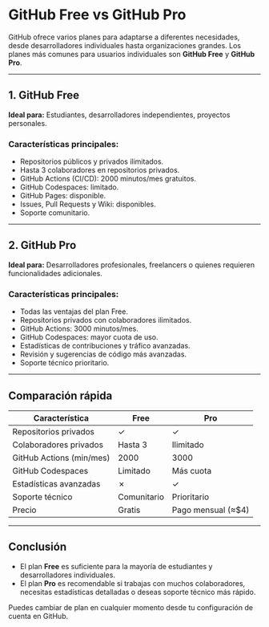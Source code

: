 # GitHub Free vs GitHub Pro

GitHub ofrece varios planes para adaptarse a diferentes necesidades, desde desarrolladores individuales hasta organizaciones grandes. Los planes más comunes para usuarios individuales son **GitHub Free** y **GitHub Pro**.

---

## 1. GitHub Free

**Ideal para:** Estudiantes, desarrolladores independientes, proyectos personales.

### Características principales:

- Repositorios públicos y privados ilimitados.
- Hasta 3 colaboradores en repositorios privados.
- GitHub Actions (CI/CD): 2000 minutos/mes gratuitos.
- GitHub Codespaces: limitado.
- GitHub Pages: disponible.
- Issues, Pull Requests y Wiki: disponibles.
- Soporte comunitario.

---

## 2. GitHub Pro

**Ideal para:** Desarrolladores profesionales, freelancers o quienes requieren funcionalidades adicionales.

### Características principales:

- Todas las ventajas del plan Free.
- Repositorios privados con colaboradores ilimitados.
- GitHub Actions: 3000 minutos/mes.
- GitHub Codespaces: mayor cuota de uso.
- Estadísticas de contribuciones y tráfico avanzadas.
- Revisión y sugerencias de código más avanzadas.
- Soporte técnico prioritario.

---

## Comparación rápida

| Característica                  | Free                | Pro                  |
|-------------------------------|---------------------|----------------------|
| Repositorios privados          | ✓                   | ✓                    |
| Colaboradores privados         | Hasta 3             | Ilimitado            |
| GitHub Actions (min/mes)       | 2000                | 3000                 |
| GitHub Codespaces              | Limitado            | Más cuota            |
| Estadísticas avanzadas         | ✗                   | ✓                    |
| Soporte técnico                | Comunitario         | Prioritario          |
| Precio                         | Gratis              | Pago mensual (≈$4)   |

---

## Conclusión

- El plan **Free** es suficiente para la mayoría de estudiantes y desarrolladores individuales.
- El plan **Pro** es recomendable si trabajas con muchos colaboradores, necesitas estadísticas detalladas o deseas soporte técnico más rápido.

Puedes cambiar de plan en cualquier momento desde tu configuración de cuenta en GitHub.
